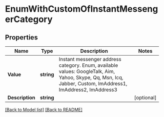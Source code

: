 # EnumWithCustomOfInstantMessengerCategory
## Properties
Name | Type | Description | Notes
------------ | ------------- | ------------- | -------------
**Value** | **string** | Instant messenger address category. Enum, available values: GoogleTalk, Aim, Yahoo, Skype, Qq, Msn, Icq, Jabber, Custom, ImAddress1, ImAddress2, ImAddress3 | 
**Description** | **string** |  | [optional] 


[[Back to Model list]](Models.md) [[Back to README]](README.md)

